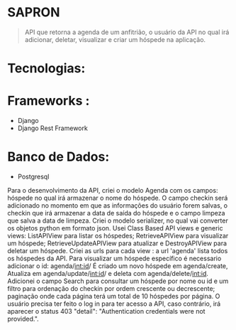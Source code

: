 # SAPRON
> API que retorna a agenda de um anfitrião, o usuário da API no qual irá adicionar, 
deletar, visualizar e criar um hóspede na aplicação.


# Tecnologias:
# Frameworks :
* Django  
* Django Rest Framework  
# Banco de Dados:
* Postgresql

Para o desenvolvimento da API, criei o modelo Agenda com os campos: hóspede no qual
irá armazenar o nome do hóspede. O campo checkin será adicionado no momento em que
as informações do usuário forem salvas, o checkin que irá armazenar a data de saída
do hóspede e o campo limpeza que salva a data de limpeza. Criei o modelo serializer, 
no qual vai converter os objetos python em formato json.
Usei Class Based API views e generic views: ListAPIView  para listar os hóspedes;
                                              RetrieveAPIView para visualizar um hóspede;
                                              RetrieveUpdateAPIView para atualizar e 
                                              DestroyAPIView para deletar um hóspede.
Criei as urls para cada view : a url 'agenda' lista todos os hóspedes da API.
Para visualizar um hóspede específico é necessario adicionar o id: agenda/<int:id>/
É criado um novo hóspede em agenda/create, Atualiza em agenda/update/<int:id>/ e deleta 
com agenda/delete/<int:id>.
Adicionei o campo Search para consultar um hóspede por nome ou id e um filtro para ordenação 
do checkin por ordem crescente ou decrescente; paginação onde cada página terá um total de 10 
hóspedes por página.
O usuário precisa ter feito o log in para ter acesso a API, caso contrário, irá aparecer o 
status 403 "detail": "Authentication credentials were not provided.".
  
  
                                              
                                              
                                            
                                             
  
 

